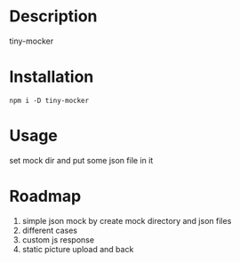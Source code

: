 # Description
tiny-mocker

# Installation
```
npm i -D tiny-mocker
```

# Usage
set mock dir and put some json file in it

# Roadmap
1. simple json mock by create mock directory and json files
2. different cases
3. custom js response
4. static picture upload and back